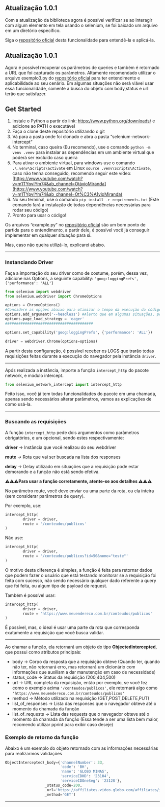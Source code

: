 ## Atualização 1.0.1

Com a atualização da biblioteca agora é possível verificar se ao interagir com algum elemento em tela usando o selenium, se foi baixado um arquivo em um diretório específico.

Siga o [repositório oficial](https://github.com/alexandremariano4/selenium_network_intercept/tree/main/selenium_search_file) desta funcionalidade para entendê-la e aplicá-la.



## Atualização 1.0.1

Agora é possível recuperar os parâmetros de queries e também é retornado a URL que foi capturado os parâmetros.
Altamente recomendado utilizar o arquivo exemplo3.py do [repositório oficial](https://github.com/alexandremariano4/selenium_network_intercept/tree/main) para ter entendimento e aplicabilidade ao seu cenário.
Em algumas situações não será viável usar essa funcionalidade, somente a busca do objeto com body,status e url terão que satisfazer.


## Get Started

1. Instale o Python a partir do link: https://www.python.org/downloads/ e adicione ao PATH o executável
2. Faça o clone deste repositório utilizando o git
3. Vá para a pasta onde foi clonado e abra a pasta “selenium-network-intercept”
4. No terminal, caso queira (Eu recomendo), use o comando `python -m venv .venv` para instalar as dependências em um ambiente virtual que poderá ser excluído caso queira
5. Para ativar o ambiente virtual, para windows use o comando `.\.venv\Scripts\activate` em Linux `source .venv\Scripts\Activate`, caso não tenha conseguido, recomendo seguir este vídeo: [https://www.youtube.com/watch?v=m1TYpvIYm74&ab_channel=OtávioMiranda](https://www.youtube.com/watch?v=m1TYpvIYm74&ab_channel=Ot%C3%A1vioMiranda)
6. No seu terminal, use o comando `pip install -r requirements.txt` (Este comando fará a instalação de todas dependências necessárias para rodar seu código)
7. Pronto para usar o código!

Os arquivos “example.py” no [repositório oficial](https://github.com/alexandremariano4/selenium_network_intercept/tree/main) são um bom ponto de partida para o entendimento, a partir dele, é possível você já conseguir implementar em qualquer situação para si.

Mas, caso não queira utilizá-lo, explicarei abaixo.

---

### Instanciando Driver

Faça a importação do seu driver como de costume, porém, dessa vez, adicione nas Options, a seguinte capability:  `'goog:loggingPrefs', {'performance': 'ALL'}`

```python
from selenium import webdriver
from selenium.webdriver import ChromeOptions

options = ChromeOptions()
#Considere as opções abaixo para otimizar o tempo da execução do código no geral
options.add_argument('--headless') #Alerto que em algumas situações, pode não ser encontrado a requisição por conta de rodar em modo headless, faça o teste e verifique isso.
options.page_load_strategy = 'eager'
########################################

options.set_capability('goog:loggingPrefs', {'performance': 'ALL'})

driver = webdriver.Chrome(options=options)
```

A partir desta configuração, é possível receber os LOGS que trarão todas requisições feitas durante a execução do navegador pela instância `driver`.

---

Após realizada a instância, importe a função `intercept_http` do pacote network, e módulo intercept.

```python
from selenium_network_intercept import intercept_http
```

Feito isso, você já tem todas funcionalidades do pacote em uma chamada, apenas sendo necessários alterar parâmetros, vamos as explicações de como usá-la.

---

### Buscando as requisições

A função `intercept_http` pede dois argumentos como parâmetros obrigatórios, e um opcional, sendo estes respectivamente:

**driver** → Instância que você realizou do seu webdriver

**route** → Rota que vai ser buscada na lista dos responses

**delay** → Delay utilizado em situações que a requisição pode estar demorando e a função não está sendo efetiva.

**⚠️⚠️⚠️Para usar a função corretamente, atente-se aos detalhes ⚠️⚠️⚠️**

No parâmetro route, você deve enviar ou uma parte da rota, ou ela inteira (sem considerar parâmetros de query).

Por exemplo, use:

```python
intercept_http(
		driver = driver,
		route = '/conteudos/publicos'
)
```

Não use:

```python
intercept_http(
		driver = driver,
		route = '/conteudos/publicos?id=50&nome="teste"'
)
```

O motivo desta diferença é simples, a função é feita para retornar dados que podem fazer o usuário que está testando monitorar se a requisição foi feita com sucesso, não sendo necessário qualquer dado referente a query que foi feita, ou algum tipo de payload de request.

Também é possível usar:

```python
intercept_http(
		driver = driver,
		route = 'https://www.meuendereco.com.br/conteudos/publicos'
)
```

É possível, mas, o ideal é usar uma parte da rota que corresponda exatamente a requisição que você busca validar.

---

Ao chamar a função, ela retornará um objeto do tipo **ObjectedIntercepted**, que possui como atributos principais: 

- body → Corpo da resposta que a requisição obteve (Quando ter, quando não ter, não retornará erro, mas retornará um dicionário com informações que auxiliam a dar manutenção em caso de necessidade)
- status_code → Status da requisição (200,404,500)
- url → URL completa da requisição, então por exemplo, se você fez como o exemplo acima `'/conteudos/publicos'`, ele retornará algo como `'https://www.meuendereco.com.br/conteudos/publicos'`
- method → Método utilizado na requisição (GET,POST,DELETE,PUT)
- list_of_responses → Lista das responses que o navegador obteve até o momento da chamada da função
- list_of_requests  →  Lista das requests que o navegador obteve até o momento da chamada da função (Essa tende a ser uma lista bem maior, recomendo utilizar pprint para exibir caso deseje)

### Exemplo de retorno da função

Abaixo é um exemplo do objeto retornado com as informações necessárias para realizarmos validações

```python
ObjectIntercepted(_body={'channelNumber': 33,
                         'code': 'BH',
                         'name': 'GLOBO MINAS',
                         'serviceIDHD': '23104',
                         'serviceIDOneSeg': '23128'},
                  _status_code=200,
                  _url='https://affiliates.video.globo.com/affiliates/info',
                  _method='GET')
```

---